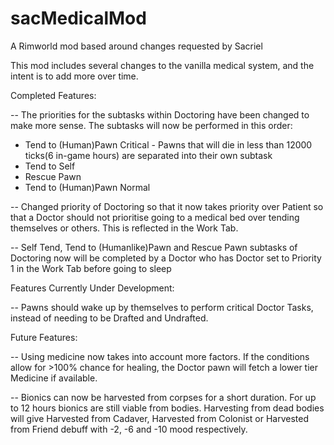 # sacMedicalMod
A Rimworld mod based around changes requested by Sacriel

This mod includes several changes to the vanilla medical system, and the intent is to add more over time. 


Completed Features:

-- The priorities for the subtasks within Doctoring have been changed to make more sense. The subtasks will now be performed in this order:
  - Tend to (Human)Pawn Critical - Pawns that will die in less than 12000 ticks(6 in-game hours) are separated into their own subtask
  - Tend to Self
  - Rescue Pawn
  - Tend to (Human)Pawn Normal
  
-- Changed priority of Doctoring so that it now takes priority over Patient so that a Doctor should not prioritise going to a medical bed over tending themselves or others. This is reflected in the Work Tab.
  
  
-- Self Tend, Tend to (Humanlike)Pawn and Rescue Pawn subtasks of Doctoring now will be completed by a Doctor who has Doctor set to Priority 1 in the Work Tab before going to sleep
  

Features Currently Under Development:

-- Pawns should wake up by themselves to perform critical Doctor Tasks, instead of needing to be Drafted and Undrafted.


Future Features: 

-- Using medicine now takes into account more factors. If the conditions allow for >100% chance for healing, the Doctor pawn will fetch a lower tier Medicine if available.

-- Bionics can now be harvested from corpses for a short duration. For up to 12 hours bionics are still viable from bodies. Harvesting from dead bodies will give Harvested from Cadaver, Harvested from Colonist or Harvested from Friend debuff with -2, -6 and -10 mood respectively. 


